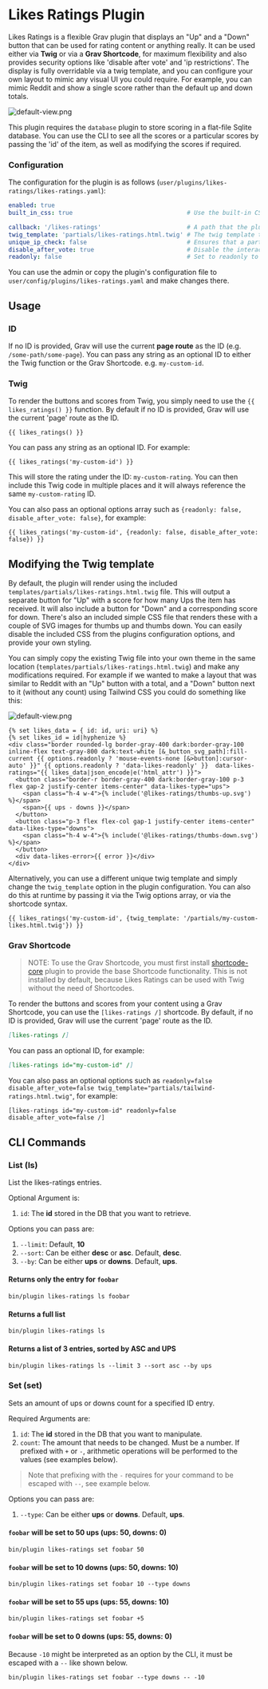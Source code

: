 # Likes Ratings Plugin

Likes Ratings is a flexible Grav plugin that displays an "Up" and a "Down" button that can be used for rating content or anything really.  It can be used either via **Twig** or via a **Grav Shortcode**, for maximum flexibility and also provides security options like 'disable after vote' and 'ip restrictions'. The display is fully overridable via a twig template, and you can configure your own layout to mimic any visual UI you could require.  For example, you can mimic Reddit and show a single score rather than the default up and down totals.

![default-view.png](assets/default-view.png)

This plugin requires the `database` plugin to store scoring in a flat-file Sqlite database. You can use the CLI to see all the scores or a particular scores by passing the 'id' of the item, as well as modifying the scores if required.  

### Configuration

The configuration for the plugin is as follows (`user/plugins/likes-ratings/likes-ratings.yaml`):

```yaml
enabled: true
built_in_css: true                                # Use the built-in CSS of the plugin.

callback: '/likes-ratings'                        # A path that the plugin will look for when processing Ajax calls
twig_template: 'partials/likes-ratings.html.twig' # The twig template to use for rendering the plugin
unique_ip_check: false                            # Ensures that a particular IP can only vote once
disable_after_vote: true                          # Disable the interaction after the user has voted
readonly: false                                   # Set to readonly to disable all interaction
```

You can use the admin or copy the plugin's configuration file to `user/config/plugins/likes-ratings.yaml` and make changes there.

## Usage

### ID

If no ID is provided, Grav will use the current **page route** as the ID (e.g. `/some-path/some-page`).  You can pass any string as an optional ID to either the Twig function or the Grav Shortcode.  e.g. `my-custom-id`.

### Twig

To render the buttons and scores from Twig, you simply need to use the `{{ likes_ratings() }}` function. By default if no ID is provided, Grav will use the current 'page' route as the ID.  

```twig
{{ likes_ratings() }}
```

You can pass any string as an optional ID. For example:

```twig
{{ likes_ratings('my-custom-id') }}
```

This will store the rating under the ID: `my-custom-rating`.  You can then include this Twig code in multiple places and it will always reference the same `my-custom-rating` ID.

You can also pass an optional options array such as `{readonly: false, disable_after_vote: false}`, for example:

```twig
{{ likes_ratings('my-custom-id', {readonly: false, disable_after_vote: false}) }}
```

## Modifying the Twig template 

By default, the plugin will render using the included `templates/partials/likes-ratings.html.twig` file.  This will output a separate button for "Up" with a score for how many Ups the item has received.  It will also include a button for "Down" and a corresponding score for down.  There's also an included simple CSS file that renders these with a couple of SVG images for thumbs up and thumbs down.  You can easily disable the included CSS from the plugins configuration options, and provide your own styling. 

You can simply copy the existing Twig file into your own theme in the same location (`templates/partials/likes-ratings.html.twig`) and make any modifications required.  For example if we wanted to make a layout that was similar to Reddit with an "Up" button with a total, and a "Down" button next to it (without any count) using Tailwind CSS you could do something like this:

![default-view.png](assets/tailwind-view.png)

```twig
{% set likes_data = { id: id, uri: uri} %}
{% set likes_id = id|hyphenize %}
<div class="border rounded-lg border-gray-400 dark:border-gray-100 inline-flex text-gray-800 dark:text-white [&_button_svg_path]:fill-current {{ options.readonly ? 'mouse-events-none [&>button]:cursor-auto' }}" {{ options.readonly ? 'data-likes-readonly' }}  data-likes-ratings="{{ likes_data|json_encode|e('html_attr') }}">
  <button class="border-r border-gray-400 dark:border-gray-100 p-3 flex gap-2 justify-center items-center" data-likes-type="ups">
    <span class="h-4 w-4">{% include('@likes-ratings/thumbs-up.svg') %}</span>
    <span>{{ ups - downs }}</span>
  </button>
  <button class="p-3 flex flex-col gap-1 justify-center items-center" data-likes-type="downs">
    <span class="h-4 w-4">{% include('@likes-ratings/thumbs-down.svg') %}</span>
  </button>
  <div data-likes-error>{{ error }}</div>
</div>
```

Alternatively, you can use a different unique twig template and simply change the `twig_template` option in the plugin configuration.  You can also do this at runtime by passing it via the Twig options array, or via the shortcode syntax.

```twig
{{ likes_ratings('my-custom-id', {twig_template: '/partials/my-custom-likes.html.twig'}) }}
```

### Grav Shortcode

> NOTE: To use the Grav Shortcode, you must first install [shortcode-core](https://github.com/getgrav/grav-plugin-shortcode-core) plugin to provide the base Shortcode functionality. This is not installed by default, because Likes Ratings can be used with Twig without the need of Shortcodes.

To render the buttons and scores from your content using a Grav Shortcode, you can use the `[likes-ratings /]` shortcode.  By default, if no ID is provided, Grav will use the current 'page' route as the ID.  

```markdown
[likes-ratings /]
```


You can pass an optional ID, for example:

```markdown
[likes-ratings id="my-custom-id" /]
```

You can also pass an optional options such as `readonly=false disable_after_vote=false twig_template="partials/tailwind-ratings.html.twig"`, for example:

```twig
[likes-ratings id="my-custom-id" readonly=false disable_after_vote=false /]
```



## CLI Commands

### List (ls)
List the likes-ratings entries. 

Optional Argument is:
1. `id`: The **id** stored in the DB that you want to retrieve.

Options you can pass are:
1. `--limit`: Default, **10** 
2. `--sort`: Can be either **desc** or **asc**. Default, **desc**.
3. `--by`: Can be either **ups** or **downs**. Default, **ups**.

#### Returns only the entry for `foobar`
```
bin/plugin likes-ratings ls foobar
```

#### Returns a full list
```
bin/plugin likes-ratings ls
```

#### Returns a list of 3 entries, sorted by ASC and UPS
```
bin/plugin likes-ratings ls --limit 3 --sort asc --by ups
```

### Set (set)
Sets an amount of ups or downs count for a specified ID entry. 

Required Arguments are:
1. `id`: The **id** stored in the DB that you want to manipulate.
2. `count`: The amount that needs to be changed. Must be a number. If prefixed with `+` or `-`, arithmetic operations will be performed to the values (see examples below).

> Note that prefixing with the `-` requires for your command to be escaped with `--`, see example below.

Options you can pass are:
1. `--type`: Can be either **ups** or **downs**. Default, **ups**.

#### `foobar` will be set to 50 ups (ups: 50, downs: 0)
```
bin/plugin likes-ratings set foobar 50
```

#### `foobar` will be set to 10 downs (ups: 50, downs: 10)
```
bin/plugin likes-ratings set foobar 10 --type downs
```

#### `foobar` will be set to 55 ups (ups: 55, downs: 10)
```
bin/plugin likes-ratings set foobar +5
```

#### `foobar` will be set to 0 downs (ups: 55, downs: 0)

Because `-10` might be interpreted as an option by the CLI, it must be escaped with a `--` like shown below. 
```
bin/plugin likes-ratings set foobar --type downs -- -10
```
